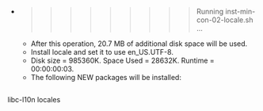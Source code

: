 * >>>>>>>>> Running inst-min-con-02-locale.sh ...
  * After this operation, 20.7 MB of additional disk space will be used.
  * Install locale and set it to use en_US.UTF-8.
  * Disk size = 985360K. Space Used = 28632K. Runtime = 00:00:00:03.
  * The following NEW packages will be installed:
  ```bash
libc-l10n locales
  ```
